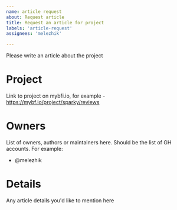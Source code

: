 ```yaml
---
name: article request
about: Request article 
title: Request an article for project
labels: 'article-request'
assignees: 'melezhik'

---
```


Please write an article about the project

# Project

Link to project on mybfi.io, for example - https://mybf.io/project/sparky/reviews

# Owners

List of owners, authors or maintainers here. Should be the list of GH accounts. For example:

- @melezhik

# Details

Any article details you'd like to mention here

